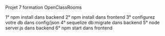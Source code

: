 Projet 7 formation OpenClassRooms

1° npm install dans backend
2° npm install dans frontend
3° configurez votre db dans config/json
4° sequelize db:migrate dans backend
5° node server.js dans backend
6° npm start dans frontend
